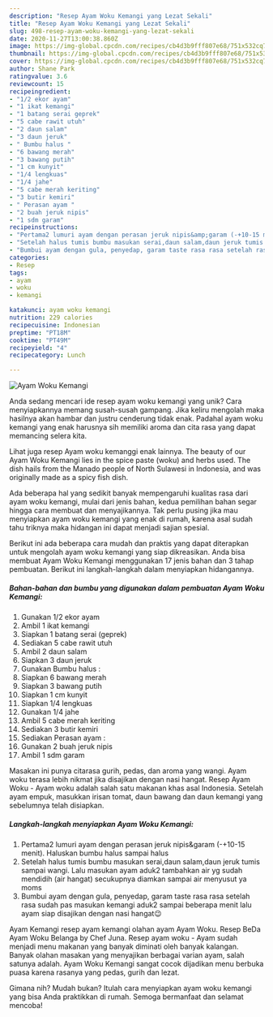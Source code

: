 ```yaml
---
description: "Resep Ayam Woku Kemangi yang Lezat Sekali"
title: "Resep Ayam Woku Kemangi yang Lezat Sekali"
slug: 498-resep-ayam-woku-kemangi-yang-lezat-sekali
date: 2020-11-27T13:00:38.860Z
image: https://img-global.cpcdn.com/recipes/cb4d3b9fff807e68/751x532cq70/ayam-woku-kemangi-foto-resep-utama.jpg
thumbnail: https://img-global.cpcdn.com/recipes/cb4d3b9fff807e68/751x532cq70/ayam-woku-kemangi-foto-resep-utama.jpg
cover: https://img-global.cpcdn.com/recipes/cb4d3b9fff807e68/751x532cq70/ayam-woku-kemangi-foto-resep-utama.jpg
author: Shane Park
ratingvalue: 3.6
reviewcount: 15
recipeingredient:
- "1/2 ekor ayam"
- "1 ikat kemangi"
- "1 batang serai geprek"
- "5 cabe rawit utuh"
- "2 daun salam"
- "3 daun jeruk"
- " Bumbu halus "
- "6 bawang merah"
- "3 bawang putih"
- "1 cm kunyit"
- "1/4 lengkuas"
- "1/4 jahe"
- "5 cabe merah keriting"
- "3 butir kemiri"
- " Perasan ayam "
- "2 buah jeruk nipis"
- "1 sdm garam"
recipeinstructions:
- "Pertama2 lumuri ayam dengan perasan jeruk nipis&amp;garam (-+10-15 menit). Haluskan bumbu halus sampai halus"
- "Setelah halus tumis bumbu masukan serai,daun salam,daun jeruk tumis sampai wangi. Lalu masukan ayam aduk2 tambahkan air yg sudah mendidih (air hangat) secukupnya diamkan sampai air menyusut ya moms"
- "Bumbui ayam dengan gula, penyedap, garam taste rasa rasa setelah rasa sudah pas masukan kemangi aduk2 sampai beberapa menit lalu ayam siap disajikan dengan nasi hangat😉"
categories:
- Resep
tags:
- ayam
- woku
- kemangi

katakunci: ayam woku kemangi 
nutrition: 229 calories
recipecuisine: Indonesian
preptime: "PT18M"
cooktime: "PT49M"
recipeyield: "4"
recipecategory: Lunch

---
```



![Ayam Woku Kemangi](https://img-global.cpcdn.com/recipes/cb4d3b9fff807e68/751x532cq70/ayam-woku-kemangi-foto-resep-utama.jpg)

Anda sedang mencari ide resep ayam woku kemangi yang unik? Cara menyiapkannya memang susah-susah gampang. Jika keliru mengolah maka hasilnya akan hambar dan justru cenderung tidak enak. Padahal ayam woku kemangi yang enak harusnya sih memiliki aroma dan cita rasa yang dapat memancing selera kita.

Lihat juga resep Ayam woku kemanggi enak lainnya. The beauty of our Ayam Woku Kemangi lies in the spice paste (woku) and herbs used. The dish hails from the Manado people of North Sulawesi in Indonesia, and was originally made as a spicy fish dish.

Ada beberapa hal yang sedikit banyak mempengaruhi kualitas rasa dari ayam woku kemangi, mulai dari jenis bahan, kedua pemilihan bahan segar hingga cara membuat dan menyajikannya. Tak perlu pusing jika mau menyiapkan ayam woku kemangi yang enak di rumah, karena asal sudah tahu triknya maka hidangan ini dapat menjadi sajian spesial.


Berikut ini ada beberapa cara mudah dan praktis yang dapat diterapkan untuk mengolah ayam woku kemangi yang siap dikreasikan. Anda bisa membuat Ayam Woku Kemangi menggunakan 17 jenis bahan dan 3 tahap pembuatan. Berikut ini langkah-langkah dalam menyiapkan hidangannya.

<!--inarticleads1-->

##### Bahan-bahan dan bumbu yang digunakan dalam pembuatan Ayam Woku Kemangi:

1. Gunakan 1/2 ekor ayam
1. Ambil 1 ikat kemangi
1. Siapkan 1 batang serai (geprek)
1. Sediakan 5 cabe rawit utuh
1. Ambil 2 daun salam
1. Siapkan 3 daun jeruk
1. Gunakan  Bumbu halus :
1. Siapkan 6 bawang merah
1. Siapkan 3 bawang putih
1. Siapkan 1 cm kunyit
1. Siapkan 1/4 lengkuas
1. Gunakan 1/4 jahe
1. Ambil 5 cabe merah keriting
1. Sediakan 3 butir kemiri
1. Sediakan  Perasan ayam :
1. Gunakan 2 buah jeruk nipis
1. Ambil 1 sdm garam


Masakan ini punya citarasa gurih, pedas, dan aroma yang wangi. Ayam woku terasa lebih nikmat jika disajikan dengan nasi hangat. Resep Ayam Woku - Ayam woku adalah salah satu makanan khas asal Indonesia. Setelah ayam empuk, masukkan irisan tomat, daun bawang dan daun kemangi yang sebelumnya telah disiapkan. 

<!--inarticleads2-->

##### Langkah-langkah menyiapkan Ayam Woku Kemangi:

1. Pertama2 lumuri ayam dengan perasan jeruk nipis&amp;garam (-+10-15 menit). Haluskan bumbu halus sampai halus
1. Setelah halus tumis bumbu masukan serai,daun salam,daun jeruk tumis sampai wangi. Lalu masukan ayam aduk2 tambahkan air yg sudah mendidih (air hangat) secukupnya diamkan sampai air menyusut ya moms
1. Bumbui ayam dengan gula, penyedap, garam taste rasa rasa setelah rasa sudah pas masukan kemangi aduk2 sampai beberapa menit lalu ayam siap disajikan dengan nasi hangat😉


Ayam Kemangi resep ayam kemangi olahan ayam Ayam Woku. Resep BeDa Ayam Woku Belanga by Chef Juna. Resep ayam woku - Ayam sudah menjadi menu makanan yang banyak diminati oleh banyak kalangan. Banyak olahan masakan yang menyajikan berbagai varian ayam, salah satunya adalah. Ayam Woku Kemangi sangat cocok dijadikan menu berbuka puasa karena rasanya yang pedas, gurih dan lezat. 

Gimana nih? Mudah bukan? Itulah cara menyiapkan ayam woku kemangi yang bisa Anda praktikkan di rumah. Semoga bermanfaat dan selamat mencoba!
